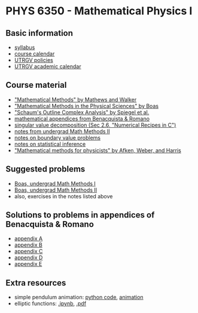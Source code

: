 # PHYS 6350 - Mathematical Physics I

## Basic information

- [syllabus](info/course-info.pdf)
- [course calendar](info/course-calendar.pdf)
- [UTRGV policies](info/utrgv-policies.pdf)
- [UTRGV academic calendar](info/utrgv-academic-calendar.pdf)

## Course material

- ["Mathematical Methods" by Mathews and Walker](https://archive.org/details/mathematicalmeth0000jonm)
- ["Mathematical Methods in the Physical Sciences" by Boas](https://archive.org/details/MathematicalMethodsInThePhysicalSciences3e/page/n7/mode/2up)
- ["Schaum's Outline Complex Analysis" by Spiegel et al.](https://archive.org/details/schaums-outline-series-murray-spiegel-seymour-lipschutz-john-schiller-dennis-spe)
- [mathematical appendices from Benacquista & Romano](notes/benacquista_romano_appendices.pdf)
- [singular value decomposition (Sec 2.6, "Numerical Recipes in C")](notes/NumericalRecipes-SVD.pdf)
- [notes from undergrad Math Methods II](notes/MMII_UG.pdf)
- [notes on boundary value problems](notes/boundary_value_problems.pdf)
- [notes on statistical inference](notes/statistical_inference.pdf)
- ["Mathematical methods for physicists" by Afken, Weber, and Harris](https://archive.org/details/Mathematical_Methods_for_Physicists)

## Suggested problems

- [Boas, undergrad Math Methods I](hw/MMI_UG_problems.pdf)
- [Boas, undergrad Math Methods II](hw/MMII_UG_problems.pdf)
- also, exercises in the notes listed above 
 
## Solutions to problems in appendices of Benacquista & Romano

- [appendix A](../PHYS5306/benacquista_romano/solutions/soln_appA.pdf)
- [appendix B](../PHYS5306/benacquista_romano/solutions/soln_appB.pdf)
- [appendix C](../PHYS5306/benacquista_romano/solutions/soln_appC.pdf)
- [appendix D](../PHYS5306/benacquista_romano/solutions/soln_appD.pdf)
- [appendix E](../PHYS5306/benacquista_romano/solutions/soln_appE.pdf)

## Extra resources

- simple pendulum animation: [python code](../PHYS5306/code/simple_pendulum.py), [animation](../PHYS5306/code/simple_pendulum.mp4) 
- elliptic functions: [.ipynb](../PHYS5306/code/elliptic_functions.ipynb), [.pdf](../PHYS5306/code/elliptic_functions.pdf)
